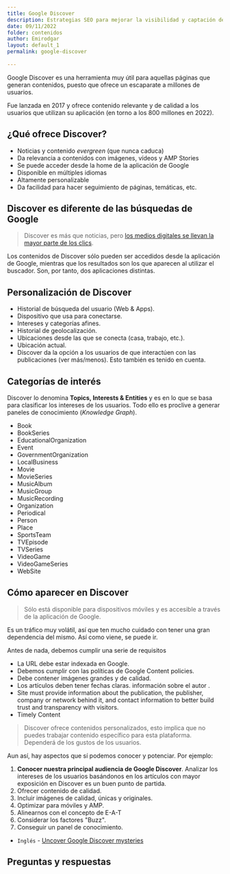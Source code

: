 ```yaml
---
title: Google Discover 
description: Estrategias SEO para mejorar la visibilidad y captación de tráfico desde Google Discover 
date: 09/11/2022
folder: contenidos
author: Emirodgar
layout: default_1
permalink: google-discover
  
---
```


Google Discover es una herramienta muy útil para aquellas páginas que generan contenidos, puesto que ofrece un escaparate a millones de usuarios. 

Fue lanzada en 2017 y ofrece contenido relevante y de calidad a  los usuarios que utilizan su aplicación (en torno a los 800 millones en 2022). 

## ¿Qué ofrece Discover?

-   Noticias y contenido *evergreen* (que nunca caduca)
-   Da relevancia a contenidos con imágenes, vídeos y AMP Stories
-   Se puede acceder desde la home de la aplicación de Google
-   Disponible en múltiples idiomas
-   Altamente personalizable
-   Da facilidad para hacer seguimiento de páginas, temáticas, etc.

## Discover es diferente de las búsquedas de Google

> Discover es más que noticias, pero [los medios digitales se llevan la mayor parte de los clics](https://www.searchenginejournal.com/google-discover/361142/%C2%A0).

Los contenidos de Discover sólo pueden ser accedidos desde la aplicación de Google, mientras que los resultados son los que aparecen al utilizar el buscador. Son, por tanto, dos aplicaciones distintas.

## Personalización de Discover

-   Historial de búsqueda del usuario (Web & Apps).
-   Dispositivo que usa para conectarse.
-   Intereses y categorías afines.
-   Historial de geolocalización.
-   Ubicaciones desde las que se conecta (casa, trabajo, etc.).
-   Ubicación actual.
-   Discover da la opción a los usuarios de que interactúen con las publicaciones (ver más/menos). Esto también es tenido en cuenta.


## Categorías de interés

Discover lo denomina **Topics, Interests & Entities** y es en lo que se basa para clasificar los intereses de los usuarios. Todo ello es proclive a generar paneles de conocimiento (*Knowledge Graph*).

- Book  
- BookSeries  
- EducationalOrganization  
- Event  
- GovernmentOrganization  
- LocalBusiness  
- Movie  
- MovieSeries  
- MusicAlbum  
- MusicGroup  
- MusicRecording  
- Organization  
- Periodical  
- Person  
- Place  
- SportsTeam  
- TVEpisode  
- TVSeries  
- VideoGame  
- VideoGameSeries  
- WebSite


## Cómo aparecer en Discover

> Sólo está disponible para dispositivos móviles y es accesible a través de la aplicación de Google.

Es un tráfico muy volátil, así que ten mucho cuidado con tener una gran dependencia del mismo. Así como viene, se puede ir.

Antes de nada, debemos cumplir una serie de requisitos

-   La URL debe estar indexada en Google.
-   Debemos cumplir con las políticas de Google Content policies.
-   Debe contener imágenes grandes y de calidad.
-   Los artículos deben tener fechas claras. información sobre el autor .
-   Site must provide information about the publication, the publisher, company or network behind it, and contact information to better build trust and transparency with visitors.
-   Timely Content

> Discover ofrece contenidos personalizados, esto implica que no puedes trabajar contenido específico para esta plataforma. Dependerá de los gustos de los usuarios.

Aun así, hay aspectos que sí podemos conocer y potenciar. Por ejemplo:

1.  **Conocer nuestra principal audiencia de Google Discover**. Analizar los intereses de los usuarios basándonos en los artículos con mayor exposición en Discover es un buen punto de partida.
2.  Ofrecer contenido de calidad.
3.  Incluir imágenes de calidad, únicas y originales.
4.  Optimizar para móviles y AMP.
5.  Alinearnos con el concepto de E-A-T
6.  Considerar los factores  "Buzz".
7.  Conseguir un panel de conocimiento.


<section  id="cs_recursos"></section>

- `Inglés` - [Uncover Google Discover mysteries](https://www.newzdash.com/guide/uncover-google-discover-mysteries-john-shehata)

<section  id="cs_herramientas"></section>





<section  id="cs_pr"></section>


## Preguntas y respuestas
<!--stackedit_data:
eyJoaXN0b3J5IjpbODI1NTI5MzM1LDU4OTUwMDYwNiw2MjI1Nz
MxODUsMTU5MzYyNzc2MywtMTk0NDU1NzA5MF19
-->